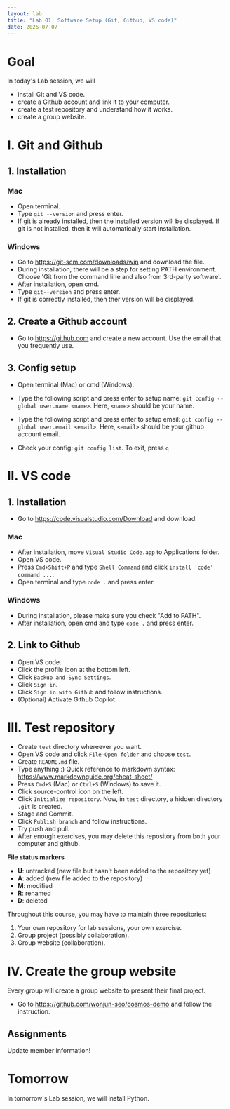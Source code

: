 ```yaml
---
layout: lab
title: "Lab 01: Software Setup (Git, Github, VS code)"
date: 2025-07-07
---
```

# Goal
In today's Lab session, we will 

- install Git and VS code.
- create a Github account and link it to your computer.
- create a test repository and understand how it works.
- create a group website.

# I. Git and Github

## 1. Installation

### Mac

- Open terminal.
- Type `git --version` and press enter.
- If git is already installed, then the installed version will be displayed. If git is not installed, then it will automatically start installation.

### Windows

- Go to https://git-scm.com/downloads/win and download the file.
- During installation, there will be a step for setting PATH environment. Choose 'Git from the command line and also from 3rd-party software'.
- After installation, open cmd.
- Type `git--version` and press enter.
- If git is correctly installed, then ther version will be displayed.

## 2. Create a Github account

- Go to https://github.com and create a new account. Use the email that you frequently use.

## 3. Config setup

- Open terminal (Mac) or cmd (Windows).
- Type the following script and press enter to setup name: `git config --global user.name <name>`.
Here, `<name>` should be your name.

- Type the following script and press enter to setup email: `git config --global user.email <email>`.
Here, `<email>` should be your github account email.

- Check your config: `git config list`. To exit, press `q`

# II. VS code

## 1. Installation

- Go to https://code.visualstudio.com/Download and download.

### Mac

- After installation, move `Visual Studio Code.app` to Applications folder. 
- Open VS code.
- Press `Cmd+Shift+P` and type `Shell Command` and click `install 'code' command ...`.
- Open terminal and type `code .` and press enter.

### Windows

- During installation, please make sure you check "Add to PATH".
- After installation, open cmd and type `code .` and press enter.

## 2. Link to Github

- Open VS code.
- Click the profile icon at the bottom left.
- Click `Backup and Sync Settings`.
- Click `Sign in`.
- Click `Sign in with Github` and follow instructions.
- (Optional) Activate Github Copilot.

# III. Test repository

- Create `test` directory whereever you want.
- Open VS code and click `File-Open folder`  and choose `test`.
- Create `README.md` file.
- Type anything :) Quick reference to markdown syntax: https://www.markdownguide.org/cheat-sheet/
- Press `Cmd+S` (Mac) or `Ctrl+S` (Windows) to save it.
- Click source-control icon on the left.
- Click `Initialize repository`. Now, in `test` directory, a hidden directory `.git` is created.
- Stage and Commit.
- Click `Publish branch` and follow instructions.
- Try push and pull.
- After enough exercises, you may delete this repository from both your computer and github.

**File status markers**

- **U**: untracked (new file but hasn't been added to the repository yet)
- **A**: added (new file added to the repository)
- **M**: modified
- **R**: renamed
- **D**: deleted

Throughout this course, you may have to maintain three repositories:

1. Your own repository for lab sessions, your own exercise.
2. Group project (possibly collaboration).
3. Group website (collaboration).

# IV. Create the group website

Every group will create a group website to present their final project.

- Go to https://github.com/wonjun-seo/cosmos-demo and follow the instruction.

## Assignments

Update member information!

# Tomorrow

In tomorrow's Lab session, we will install Python.

